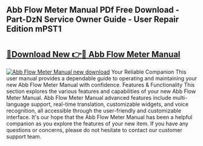## Abb Flow Meter Manual PDf Free Download - Part-DzN Service Owner Guide - User Repair Edition mPST1

# <h2><a href="http://bc26729.oget.top/?id=Abb+Flow+Meter+Manual">🔗Download New 👉🔴 Abb Flow Meter Manual</a></h2>

[![Abb Flow Meter Manual new download](https://i.imgur.com/5g1atiW.png)](http://bc26729.oget.top/?id=Abb+Flow+Meter+Manual)
Your Reliable Companion This user manual provides a dependable guide to operating and maintaining your new Abb Flow Meter Manual with confidence. Features & Functionality This section explores the various features and capabilities of your new Abb Flow Meter Manual. Abb Flow Meter Manual advanced features include multi-language support, real-time translation, customizable widgets, and voice recognition, all accessible through the user-friendly and customizable interface. It's our hope that the Abb Flow Meter Manual has been a helpful companion as you explore the features of your new item. If you have any questions or concerns, please do not hesitate to contact our customer support team.
